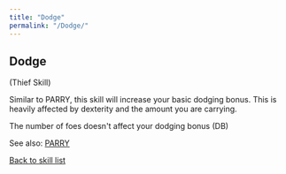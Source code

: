 ```yaml
---
title: "Dodge"
permalink: "/Dodge/"
---
```


## Dodge

(Thief Skill)

Similar to PARRY, this skill will increase your basic dodging bonus.
This is heavily affected by dexterity and the amount you are carrying.

The number of foes doesn't affect your dodging bonus (DB)

See also: [PARRY](PARRY "wikilink")

[Back to skill list](Skill "wikilink")